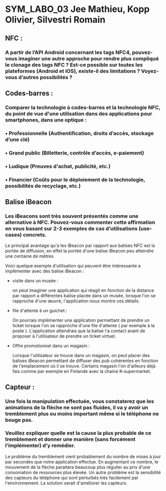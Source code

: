 # SYM_LABO_03 Jee Mathieu, Kopp Olivier, Silvestri Romain

## NFC :

### A partir de l’API Android concernant les tags NFC4, pouvez-vous imaginer une autre approche pour rendre plus compliqué le clonage des tags NFC ? Est-ce possible sur toutes les plateformes (Android et iOS), existe-il des limitations ? Voyez-vous d’autres possibilités ?

## Codes-barres :

### Comparer la technologie à codes-barres et la technologie NFC, du point de vue d'une utilisation dans des applications pour smartphones, dans une optique :

### • Professionnelle (Authentification, droits d’accès, stockage d’une clé)

### • Grand public (Billetterie, contrôle d’accès, e-paiement)

### • Ludique (Preuves d'achat, publicité, etc.)

### • Financier (Coûts pour le déploiement de la technologie, possibilités de recyclage, etc.)

## Balise iBeacon

### Les iBeacons sont très souvent présentés comme une alternative à NFC. Pouvez-vous commenter cette affirmation en vous basant sur 2-3 exemples de cas d’utilisations (use-cases) concrets.

Le principal avantage qu'a les iBeacon par rapport aux balises NFC est la portée de diffusion, en effet la portée d'une balise iBeacon peu atteindre une centaine de mètres.

Voici quelque exemple d'utilisation qui peuvent être intéressante a implémenter avec des balise iBeacon :

- visite dans un musée :

  on peut imaginer une application qui réagit en fonction de la distance par rapport a différentes balise placée dans un musée, lorsque l'on se rapproche d'une œuvre, l'application nous montre ces détails.

- file d'attente à un guichet :

  On pourrais implémenter une application permettant de prendre un ticket lorsque l'on se rapproche d'une file d'attente ( par exemple à la poste ). L'application attendrais que la balise l'a contact avant de proposer à l'utilisateur de prendre un ticket virtuel.

- Offre promotionnel dans un magasin :

  Lorsque l'utilisateur se trouve dans un magasin, on peut placer des balises iBeacon permettant de diffuser des pub cohérentes en fonction de l'emplacement où il se trouve. Certains magasin l'on d'ailleurs déjà fais comme par exemple en Finlande avec la chaine K-supermarket.

## Capteur :

### Une fois la manipulation effectuée, vous constaterez que les animations de la flèche ne sont pas fluides, il va y avoir un tremblement plus ou moins important même si le téléphone ne bouge pas.

### Veuillez expliquer quelle est la cause la plus probable de ce tremblement et donner une manière (sans forcément l’implémenter) d’y remédier.
Le problème du tremblement vient probablement du nombre de mises à jour par secondes que notre application effectue. En augmentant ce nombre, le mouvement de la flèche paraitera beaucoup plus régulier au prix d'une consomation de ressources plus élevée.
Un autre problème est la sensibilité des capteurs du téléphone qui sont perturbés très facilement par l'environnement. La solution serait d'améliorer les capteurs.
